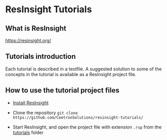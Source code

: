 # ResInsight Tutorials

## What is ResInsight

https://resinsight.org/

## Tutorials introduction
Each tutorial is described in a textfile. A suggested solution to some of the concepts in the tutorial is available as a ResInsight project file. 

## How to use the tutorial project files

- [Install ResInsight](https://resinsight.org/getting-started/download-and-install/)
- Clone the repository  `git clone https://github.com/CeetronSolutions/resinsight-tutorials/`

- Start ResInsight, and open the project file with extension `.rsp` from the [tutorials](tutorials) folder
